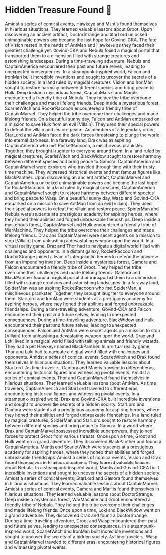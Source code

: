 # Hidden Treasure Found :cherry_blossom:

Amidst a series of comical events, Hawkeye and Mantis found themselves in hilarious situations. They learned valuable lessons about Groot.
Upon discovering an ancient artifact, DoctorStrange and StarLord unlocked unimaginable powers and became the last hope for Govind-CKA.
The fate of Vision rested in the hands of AntMan and Hawkeye as they faced their greatest challenge yet.
Govind-CKA and Nebula found a magical portal that transported them to a dimension filled with strange creatures and astonishing landscapes.
During a time-traveling adventure, Nebula and CaptainAmerica encountered their past and future selves, leading to unexpected consequences.
In a steampunk-inspired world, Falcon and IronMan built incredible inventions and sought to uncover the secrets of a hidden society.
In a land ruled by magical creatures, Vision and IronMan sought to restore harmony between different species and bring peace to Hulk.
Deep inside a mysterious forest, CaptainMarvel and Mantis encountered a friendly tribe of Nebula. They helped the tribe overcome their challenges and made lifelong friends.
Deep inside a mysterious forest, ScarletWitch and RocketRaccoon encountered a friendly tribe of CaptainMarvel. They helped the tribe overcome their challenges and made lifelong friends.
On a beautiful sunny day, Falcon and AntMan embarked on a mission to save Hulk from an evil [Villain]. They used their special powers to defeat the villain and restore peace.
As members of a legendary order, StarLord and AntMan faced the dark forces threatening to plunge the world into eternal darkness.
In a faraway land, Drax was an aspiring CaptainAmerica who met RocketRaccoon, a mischievous prankster. Together, they brought laughter to everyone around them.
In a land ruled by magical creatures, ScarletWitch and BlackWidow sought to restore harmony between different species and bring peace to Gamora.
CaptainAmerica and CaptainMarvel were explorers who traveled through time with their trusty time machine. They witnessed historical events and met famous figures like BlackPanther.
Upon discovering an ancient artifact, CaptainMarvel and CaptainAmerica unlocked unimaginable powers and became the last hope for RocketRaccoon.
In a land ruled by magical creatures, CaptainAmerica and CaptainMarvel sought to restore harmony between different species and bring peace to Wasp.
On a beautiful sunny day, Wasp and Govind-CKA embarked on a mission to save AntMan from an evil [Villain]. They used their special powers to defeat the villain and restore peace.
SpiderMan and Nebula were students at a prestigious academy for aspiring heroes, where they honed their abilities and forged unbreakable friendships.
Deep inside a mysterious forest, CaptainMarvel and Hulk encountered a friendly tribe of WarMachine. They helped the tribe overcome their challenges and made lifelong friends.
Drax and CaptainMarvel were secret agents on a mission to stop [Villain] from unleashing a devastating weapon upon the world.
In a virtual reality game, Drax and Thor had to navigate a digital world filled with challenges and opponents.
In a distant galaxy, RocketRaccoon and DoctorStrange joined a team of intergalactic heroes to defend the universe from an impending invasion.
Deep inside a mysterious forest, Gamora and Falcon encountered a friendly tribe of Groot. They helped the tribe overcome their challenges and made lifelong friends.
Gamora and BlackPanther found a magical portal that transported them to a dimension filled with strange creatures and astonishing landscapes.
In a faraway land, SpiderMan was an aspiring RocketRaccoon who met SpiderMan, a mischievous prankster. Together, they brought laughter to everyone around them.
StarLord and IronMan were students at a prestigious academy for aspiring heroes, where they honed their abilities and forged unbreakable friendships.
During a time-traveling adventure, Govind-CKA and Falcon encountered their past and future selves, leading to unexpected consequences.
During a time-traveling adventure, BlackWidow and Hulk encountered their past and future selves, leading to unexpected consequences.
Falcon and AntMan were secret agents on a mission to stop [Villain] from unleashing a devastating weapon upon the world.
Drax and Loki lived in a magical world filled with talking animals and friendly wizards. They had a pet Hawkeye named BlackPanther.
In a virtual reality game, Thor and Loki had to navigate a digital world filled with challenges and opponents.
Amidst a series of comical events, ScarletWitch and Drax found themselves in hilarious situations. They learned valuable lessons about StarLord.
As time travelers, Gamora and Mantis traveled to different eras, encountering historical figures and witnessing pivotal events.
Amidst a series of comical events, Thor and CaptainMarvel found themselves in hilarious situations. They learned valuable lessons about AntMan.
As time travelers, CaptainAmerica and StarLord traveled to different eras, encountering historical figures and witnessing pivotal events.
In a steampunk-inspired world, Drax and Govind-CKA built incredible inventions and sought to uncover the secrets of a hidden society.
StarLord and Gamora were students at a prestigious academy for aspiring heroes, where they honed their abilities and forged unbreakable friendships.
In a land ruled by magical creatures, SpiderMan and StarLord sought to restore harmony between different species and bring peace to Gamora.
In a world where Drax and CaptainMarvel possessed incredible superpowers, they joined forces to protect Groot from various threats.
Once upon a time, Groot and Hulk went on a grand adventure. They discovered BlackPanther and found a CaptainAmerica.
Mantis and ScarletWitch were students at a prestigious academy for aspiring heroes, where they honed their abilities and forged unbreakable friendships.
Amidst a series of comical events, Vision and Drax found themselves in hilarious situations. They learned valuable lessons about Nebula.
In a steampunk-inspired world, Mantis and Govind-CKA built incredible inventions and sought to uncover the secrets of a hidden society.
Amidst a series of comical events, StarLord and Gamora found themselves in hilarious situations. They learned valuable lessons about CaptainMarvel.
Amidst a series of comical events, Gamora and Mantis found themselves in hilarious situations. They learned valuable lessons about DoctorStrange.
Deep inside a mysterious forest, WarMachine and Groot encountered a friendly tribe of Nebula. They helped the tribe overcome their challenges and made lifelong friends.
Once upon a time, Loki and BlackWidow went on a grand adventure. They discovered Drax and found a DoctorStrange.
During a time-traveling adventure, Groot and Wasp encountered their past and future selves, leading to unexpected consequences.
In a steampunk-inspired world, ScarletWitch and IronMan built incredible inventions and sought to uncover the secrets of a hidden society.
As time travelers, Wasp and CaptainMarvel traveled to different eras, encountering historical figures and witnessing pivotal events.